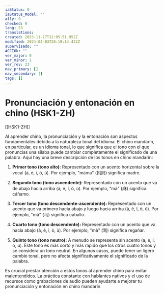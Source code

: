 ```yaml
---
iaStatus: 0
iaStatus_Model: ""
a11y: 0
checked: 0
lang: ES
translations: 
created: 2023-11-17T12:05:51.952Z
modified: 2024-04-03T20:19:14.422Z
supervisado: ""
ACCION: ""
ver_major: 0
ver_minor: 1
ver_rev: 23
nav_primary: []
nav_secondary: []
tags: []
---
```

# Pronunciación y entonación en chino (HSK1-ZH)

[[HSK1-ZH]]

Al aprender chino, la pronunciación y la entonación son aspectos fundamentales debido a la naturaleza tonal del idioma. El chino mandarín, en particular, es un idioma tonal, lo que significa que el tono con el que pronuncias una sílaba puede cambiar completamente el significado de una palabra. Aquí hay una breve descripción de los tonos en chino mandarín:

1. **Primer tono (tono alto):** Representado con un acento horizontal sobre la vocal (ā, ē, ī, ō, ū). Por ejemplo, "māma" (妈妈) significa madre.
    
2. **Segundo tono (tono ascendente):** Representado con un acento que va de abajo hacia arriba (á, é, í, ó, ú). Por ejemplo, "má" (麻) significa cáñamo.
    
3. **Tercer tono (tono descendente-ascendente):** Representado con un acento que va primero hacia abajo y luego hacia arriba (ǎ, ě, ǐ, ǒ, ǔ). Por ejemplo, "mǎ" (马) significa caballo.
    
4. **Cuarto tono (tono descendente):** Representado con un acento que va hacia abajo (à, è, ì, ò, ù). Por ejemplo, "mà" (骂) significa regañar.
    
5. **Quinto tono (tono neutro):** A menudo se representa sin acento (a, e, i, o, u). Este tono es más corto y más rápido que los otros cuatro tonos y se considera un tono neutral. En algunos casos, puede tener un ligero cambio tonal, pero no afecta significativamente el significado de la palabra.
    

Es crucial prestar atención a estos tonos al aprender chino para evitar malentendidos. La práctica constante con hablantes nativos y el uso de recursos como grabaciones de audio pueden ayudarte a mejorar tu pronunciación y entonación en chino mandarín.